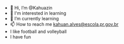 - 👋 Hi, I’m @Kahuazin
- 👀 I'm interested in learning 
- 🌱 I’m currently learning 
- 📫 How to reach me kahuan.alves@escola.pr.gov.br
-    I like football and volleyball
-    I have fun

